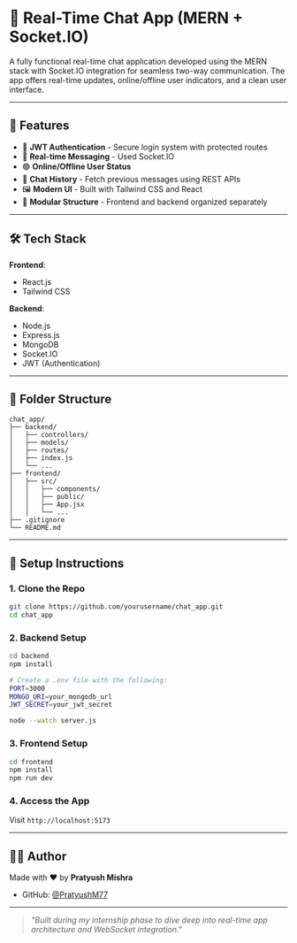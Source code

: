 # 🧩 Real-Time Chat App (MERN + Socket.IO)

A fully functional real-time chat application developed using the MERN stack with Socket.IO integration for seamless two-way communication. The app offers real-time updates, online/offline user indicators, and a clean user interface.

---


## 🚀 Features

* 🔐 **JWT Authentication** - Secure login system with protected routes
* 💬 **Real-time Messaging** - Used Socket.IO
* 🟢 **Online/Offline User Status**
* 📜 **Chat History** - Fetch previous messages using REST APIs
* 🖼️ **Modern UI** - Built with Tailwind CSS and React
* 🔧 **Modular Structure** - Frontend and backend organized separately

---

## 🛠️ Tech Stack

**Frontend**:

* React.js
* Tailwind CSS

**Backend**:

* Node.js
* Express.js
* MongoDB
* Socket.IO
* JWT (Authentication)

---

## 📁 Folder Structure

```
chat_app/
├── backend/
│   ├── controllers/
│   ├── models/
│   ├── routes/
│   ├── index.js
│   └── ...
├── frontend/
│   ├── src/
│   │   ├── components/
│   │   ├── public/
│   │   ├── App.jsx
│   │   └── ...
├── .gitignore
└── README.md
```

---

## 🔧 Setup Instructions

### 1. Clone the Repo

```bash
git clone https://github.com/yourusername/chat_app.git
cd chat_app
```

### 2. Backend Setup

```bash
cd backend
npm install

# Create a .env file with the following:
PORT=3000
MONGO_URI=your_mongodb_url
JWT_SECRET=your_jwt_secret

node --watch server.js
```

### 3. Frontend Setup

```bash
cd frontend
npm install
npm run dev
```

### 4. Access the App

Visit `http://localhost:5173`

---


## 🙋‍♂️ Author

Made with ❤️ by **Pratyush Mishra**

* GitHub: [@PratyushM77](https://github.com/PratyushM77)

---




> *"Built during my internship phase to dive deep into real-time app architecture and WebSocket integration."*
